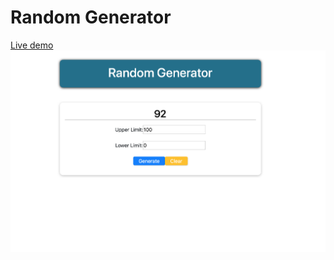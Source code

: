 # Random Generator

[Live demo](https://ecstatic-heyrovsky-f28ce9.netlify.app)
![Screenshot](screenshot.png)